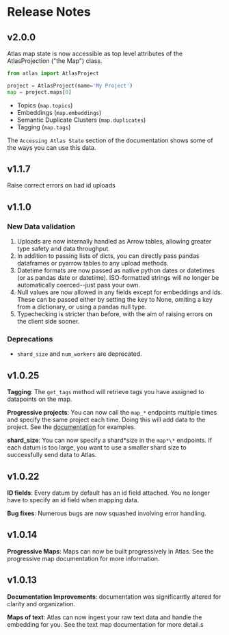 # Release Notes

## v2.0.0

Atlas map state is now accessible as top level attributes of the AtlasProjection ("the Map") class.

```python
from atlas import AtlasProject

project = AtlasProject(name='My Project')
map = project.maps[0]

```

- Topics (`map.topics`)
- Embeddings (`map.embeddings`)
- Semantic Duplicate Clusters (`map.duplicates`)
- Tagging (`map.tags`)

The `Accessing Atlas State` section of the documentation shows some of the ways you can use this data.

## v1.1.7

Raise correct errors on bad id uploads

## v1.1.0

### New Data validation

1. Uploads are now internally handled as Arrow tables, allowing greater type safety and data throughput.
2. In addition to passing lists of dicts, you can directly pass pandas dataframes or pyarrow tables to any upload methods.
3. Datetime formats are now passed as native python dates or datetimes (or as pandas date or datetime). ISO-formatted strings will no longer be automatically coerced--just pass your own.
4. Null values are now allowed in any fields except for embeddings and ids. These can be passed either by setting the key to None, omiting a key from a dictionary, or using a pandas null type.
5. Typechecking is stricter than before, with the aim of raising errors on the client side sooner.

### Deprecations

- `shard_size` and `num_workers` are deprecated.

## v1.0.25

**Tagging**: The `get_tags` method will retrieve tags you have assigned to datapoints on the map.

**Progressive projects**: You can now call the `map_*` endpoints multiple times and specify the same project each time. Doing this will add data to the project. See the [documentation](dynamic_maps.md) for examples.

**shard_size**: You can now specify a shard*size in the `map*\*` endpoints. If each datum is too large, you want to use a smaller shard size to successfully send data to Atlas.

## v1.0.22

**ID fields**: Every datum by default has an id field attached. You no longer have to specify an id field when mapping data.

**Bug fixes**: Numerous bugs are now squashed involving error handling.

## v1.0.14

**Progressive Maps**: Maps can now be built progressively in Atlas. See the progressive map documentation for more information.

## v1.0.13

**Documentation Improvements**: documentation was significantly altered for clarity and organization.

**Maps of text**: Atlas can now ingest your raw text data and handle the embedding for you. See the text map documentation for more detail.s
